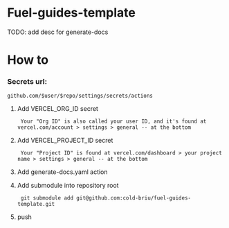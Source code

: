 # Fuel-guides-template

TODO: add desc for generate-docs


# How to

### Secrets url: 
	github.com/$user/$repo/settings/secrets/actions

1. Add VERCEL_ORG_ID secret

		Your "Org ID" is also called your user ID, and it's found at vercel.com/account > settings > general -- at the bottom

2. Add VERCEL_PROJECT_ID secret

		Your "Project ID" is found at vercel.com/dashboard > your project name > settings > general -- at the bottom	

3. Add generate-docs.yaml action

4. Add submodule into repository root 
			
		git submodule add git@github.com:cold-briu/fuel-guides-template.git 

3. push
